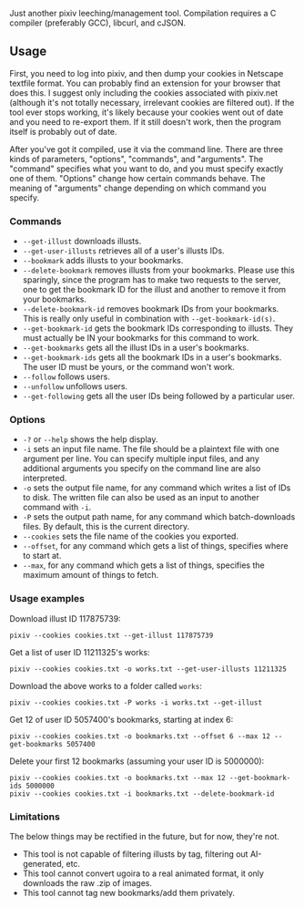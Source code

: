 Just another pixiv leeching/management tool. Compilation requires a C compiler (preferably GCC), libcurl, and cJSON.

## Usage

First, you need to log into pixiv, and then dump your cookies in Netscape textfile format. You can probably find an extension for your browser that does this. I suggest only including the cookies associated with pixiv.net (although it's not totally necessary, irrelevant cookies are filtered out). If the tool ever stops working, it's likely because your cookies went out of date and you need to re-export them. If it still doesn't work, then the program itself is probably out of date.

After you've got it compiled, use it via the command line. There are three kinds of parameters, "options", "commands", and "arguments". The "command" specifies what you want to do, and you must specify exactly one of them. "Options" change how certain commands behave. The meaning of "arguments" change depending on which command you specify.

### Commands

* `--get-illust` downloads illusts.
* `--get-user-illusts` retrieves all of a user's illusts IDs.
* `--bookmark` adds illusts to your bookmarks.
* `--delete-bookmark` removes illusts from your bookmarks. Please use this sparingly, since the program has to make two requests to the server, one to get the bookmark ID for the illust and another to remove it from your bookmarks.
* `--delete-bookmark-id` removes bookmark IDs from your bookmarks. This is really only useful in combination with `--get-bookmark-id(s)`.
* `--get-bookmark-id` gets the bookmark IDs corresponding to illusts. They must actually be IN your bookmarks for this command to work.
* `--get-bookmarks` gets all the illust IDs in a user's bookmarks.
* `--get-bookmark-ids` gets all the bookmark IDs in a user's bookmarks. The user ID must be yours, or the command won't work.
* `--follow` follows users.
* `--unfollow` unfollows users.
* `--get-following` gets all the user IDs being followed by a particular user.

### Options

* `-?` or `--help` shows the help display.
* `-i` sets an input file name. The file should be a plaintext file with one argument per line. You can specify multiple input files, and any additional arguments you specify on the command line are also interpreted.
* `-o` sets the output file name, for any command which writes a list of IDs to disk. The written file can also be used as an input to another command with `-i`.
* `-P` sets the output path name, for any command which batch-downloads files. By default, this is the current directory.
* `--cookies` sets the file name of the cookies you exported.
* `--offset`, for any command which gets a list of things, specifies where to start at.
* `--max`, for any command which gets a list of things, specifies the maximum amount of things to fetch.

### Usage examples

Download illust ID 117875739:

`pixiv --cookies cookies.txt --get-illust 117875739`

Get a list of user ID 11211325's works:

`pixiv --cookies cookies.txt -o works.txt --get-user-illusts 11211325`

Download the above works to a folder called `works`:

`pixiv --cookies cookies.txt -P works -i works.txt --get-illust`

Get 12 of user ID 5057400's bookmarks, starting at index 6:

`pixiv --cookies cookies.txt -o bookmarks.txt --offset 6 --max 12 --get-bookmarks 5057400`

Delete your first 12 bookmarks (assuming your user ID is 5000000):

```
pixiv --cookies cookies.txt -o bookmarks.txt --max 12 --get-bookmark-ids 5000000
pixiv --cookies cookies.txt -i bookmarks.txt --delete-bookmark-id
```

### Limitations

The below things may be rectified in the future, but for now, they're not.

* This tool is not capable of filtering illusts by tag, filtering out AI-generated, etc.
* This tool cannot convert ugoira to a real animated format, it only downloads the raw .zip of images.
* This tool cannot tag new bookmarks/add them privately.